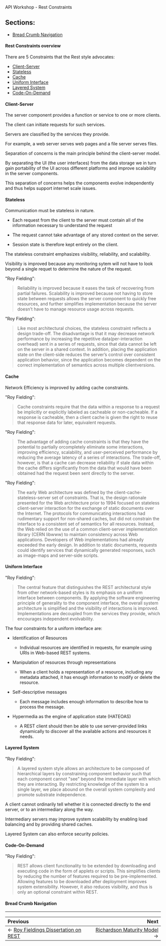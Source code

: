 API Workshop - Rest Constraints

## Sections:

* [Bread Crumb Navigation](#bread-crumb-navigation)

#### Rest Constraints overview

There are 5 Constraints that the Rest style advocates:

* [Client-Server](https://en.wikipedia.org/wiki/Client%E2%80%93server_model)
* [Stateless](https://en.wikipedia.org/wiki/State_(computer_science))
* [Cache](https://en.wikipedia.org/wiki/Cache_(computing))
* [Uniform Interface](https://en.wikipedia.org/wiki/Representational_state_transfer#Uniform_interface)
* [Layered System](https://en.wikipedia.org/wiki/Layered_system)
* [Code-On-Demand](https://en.wikipedia.org/wiki/Code_on_demand)

#### Client-Server

The server component provides a function or service to one or more clients.

The client can initiate requests for such services. 

Servers are classified by the services they provide. 

For example, a web server serves web pages and a file server serves files.

Separation of concerns is  the main principle behind the client-server model.

By separating the UI (the user interfaces) from the data storage we in turn gain portability of the UI across different platforms and improve scalability in the server components.

This separation of concerns helps the components evolve independently and thus helps support internet scale issues.

#### Stateless

Communication must be stateless in nature.

* Each  request  from the client to the server  must  contain  all  of  the  information  necessary  to understand the  request

* The request cannot  take  advantage  of  any  stored  context  on  the  server.

* Session state is therefore kept entirely on the client.

The stateless constraint emphasizes visibility, reliability, and scalability. 

Visibility is improved because any monitoring sytem will not have to look beyond a single requet to determine the nature of the request.

"Roy Fielding": 

> Reliability is improved because it eases the task of recovering from partial failures. Scalability is improved because not  having  to  store  state  between  requests  allows  the  server  component  to  quickly  free resources,  and  further  simplifies  implementation  because  the  server  doesn’t  have  to manage resource usage across requests.

"Roy Fielding": 

> Like most architectural choices, the stateless constraint reflects a design trade-off. The disadvantage is that it may decrease network performance by increasing the repetitive data(per-interaction overhead) sent in a series of requests, since that data cannot be left on the server  in  a  shared  context.  In  addition,  placing  the  application  state  on  the  client-side reduces  the  server’s  control  over  consistent  application  behavior,  since  the  application becomes  dependent  on  the  correct  implementation  of  semantics  across  multiple  clientversions.

#### Cache 

Network Efficiency is improved by adding cache constraints.

"Roy Fielding": 

> Cache constraints require that the data within  a  response  to  a  request  be  implicitly  or  explicitly  labeled  as  cacheable  or  non-cacheable.  If  a  response  is  cacheable,  then  a  client  cache  is  given  the  right  to  reuse  that response data for later, equivalent requests.

"Roy Fielding": 

> The advantage of adding cache constraints is that they have the potential to partially orcompletely  eliminate  some  interactions,  improving  efficiency,  scalability,  and  user-perceived  performance  by  reducing  the  average  latency  of  a  series  of  interactions.  The trade-off,  however,  is  that  a  cache  can  decrease  reliability  if  stale  data  within  the  cache differs significantly from the data that would have been obtained had the request been sent directly to the server.

"Roy Fielding":

> The  early  Web  architecture was defined by the client-cache-stateless-server set of constraints. That is, the design rationale presented  for  the  Web  architecture  prior  to  1994  focused  on  stateless  client-server interaction  for  the  exchange  of  static  documents  over  the  Internet.  The  protocols  for communicating  interactions  had  rudimentary  support  for  non-shared  caches,  but  did  not constrain the interface to a consistent set of semantics for all resources. Instead, the Web relied  on  the  use  of  a  common  client-server  implementation  library  (CERN  libwww)  to maintain consistency across Web applications. Developers  of  Web  implementations  had  already  exceeded  the  early  design.  In addition to static documents, requests could identify services that dynamically generated responses,  such  as  image-maps and  server-side  scripts.

#### Uniform Interface

"Roy Fielding":

> The  central  feature  that  distinguishes  the  REST  architectural  style  from  other  network-based styles is its emphasis on a uniform interface between components. By applying the software engineering principle of generality to the component interface, the overall  system  architecture  is  simplified  and  the  visibility  of  interactions  is  improved. Implementations  are  decoupled  from  the  services  they  provide,  which  encourages independent  evolvability.

The four constraints for a uniform interface are:

* Identification of Resources
  * Individual resources are identified in requests, for example using URIs in Web-based REST systems.

* Manipulation  of  resources  through  representations
  * When a client holds a representation of a resource, including any metadata attached, it has enough information to modify or delete the resource.
  
* Self-descriptive messages
  * Each message includes enough information to describe how to process the message.
  
* Hypermedia as the engine of application state (HATEOAS)
  * A REST client should then be able to use server-provided links dynamically to discover all the available actions and resources it needs.


#### Layered System

"Roy Fielding":

> A layered  system style allows  an  architecture  to  be  composed  of  hierarchical  layers  by  constraining  component behavior such that each component cannot "see" beyond the immediate layer with which they are interacting. By restricting knowledge of the system to a single layer, we place abound on the overall system complexity and promote substrate independence.

A client cannot ordinarily tell whether it is connected directly to the end server, or to an intermediary along the way. 

Intermediary servers may improve system scalability by enabling load balancing and by providing shared caches. 

Layered System can also enforce security policies.

#### Code-On-Demand

"Roy Fielding":

> REST allows client functionality to be extended by downloading and executing code in the form of applets or scripts. This simplifies clients by reducing the number of features required to be pre-implemented. Allowing features to be downloaded after deployment improves system extensibility. However, it also reduces visibility, and thus is only an optional constraint within REST.

#### Bread Crumb Navigation
_________________________

Previous | Next
:------- | ---:
← [Roy Fieldings Dissertation on REST](./rest-dissertation.md) | [Richardson Maturity Model](./maturity-model.md) →
